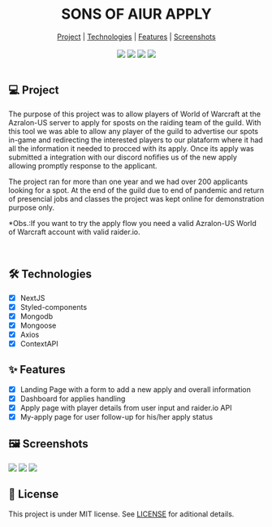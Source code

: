 <h1 align="center">SONS OF AIUR APPLY</h1>

<div align="center">
  <a href="#project">Project</a> |
  <a href="#technologies">Technologies</a> |
  <a href="#features">Features</a> |
  <a href="#screenshots">Screenshots</a>
</div>

<br/>

<div align="center">
  <img src="https://img.shields.io/badge/Next-black?style=for-the-badge&logo=next.js&logoColor=white"/>  
  <img src="https://img.shields.io/badge/TypeScript-007ACC?style=for-the-badge&logo=typescript&logoColor=white"/>
  <img src="https://img.shields.io/badge/Vercel-000000?style=for-the-badge&logo=vercel&logoColor=white" />  
  <img src="https://img.shields.io/badge/MongoDB-4EA94B?style=for-the-badge&logo=mongodb&logoColor=white" />
</div>

<br/>

## 💻 Project

<p>The purpose of this project was to allow players of World of Warcraft at the Azralon-US server to apply for sposts on the raiding team of the guild. 
With this tool we was able to allow any player of the guild to advertise our spots in-game and redirecting the interested players to our plataform where it had all the information it needed to procced with its apply. Once its apply was submitted a integration with our discord nofifies us of the new apply allowing promptly response to the applicant.</p>

<p>The project ran for more than one year and we had over 200 applicants looking for a spot. At the end of the guild due to end of pandemic and return of presencial jobs and classes the project was kept online for demonstration purpose only.</p>

<p>*Obs.:If you want to try the apply flow you need a valid Azralon-US World of Warcraft account with valid raider.io.</p>

</br>

## 🛠️ Technologies
- [x] NextJS
- [x] Styled-components
- [x] Mongodb
- [x] Mongoose
- [x] Axios
- [x] ContextAPI

## ✨ Features
 - [x] Landing Page with a form to add a new apply and overall information
 - [x] Dashboard for applies handling
 - [x] Apply page with player details from user input and raider.io API
 - [x] My-apply page for user follow-up for his/her apply status
 
## 🖼 Screenshots
<div>  
  <img src="https://user-images.githubusercontent.com/54812906/176479867-98ad1fe1-35d9-4a4f-8d56-ad501a587776.jpg" />  
  <img src="https://user-images.githubusercontent.com/54812906/176479975-bd3caeb1-b59f-4fd8-8bbd-3f7c66462d1d.jpg" />  
  <img src="https://user-images.githubusercontent.com/54812906/176479965-ae6014ba-c9c9-463a-8f6f-b387ff19916d.jpg" />  
</div>

## 📑 License

This project is under MIT license. See [LICENSE](LICENSE.md) for aditional details.
